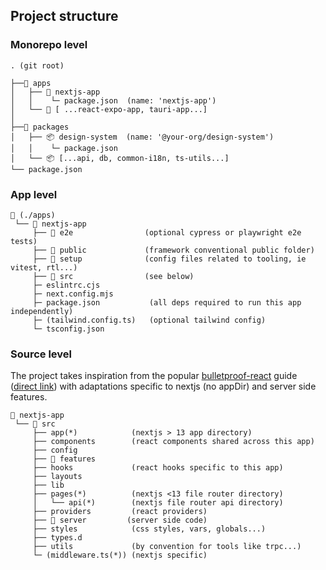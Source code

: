 ## Project structure

### Monorepo level

```
. (git root)

├──🌳 apps
│   ├── 🍂 nextjs-app 
│   │    └─ package.json  (name: 'nextjs-app')
│   └── 🍂 [ ...react-expo-app, tauri-app...] 
│
├──🧩 packages    
│   ├── 📦 design-system  (name: '@your-org/design-system')       
│   │    └─ package.json  
│   └── 📦 [...api, db, common-i18n, ts-utils...] 
└── package.json
```

### App level

```
🌳 (./apps)
 └── 🍂 nextjs-app
     ├── 🏁 e2e                (optional cypress or playwright e2e tests)
     ├── 👀 public             (framework conventional public folder)
     ├── 🔩 setup              (config files related to tooling, ie vitest, rtl...)
     ├── 💫 src                (see below)
     ├─ eslintrc.cjs
     ├─ next.config.mjs
     ├─ package.json           (all deps required to run this app independently)
     ├─ (tailwind.config.ts)   (optional tailwind config)
     └─ tsconfig.json
```

### Source level

The project takes inspiration from the popular [bulletproof-react](https://github.com/alan2207/bulletproof-react) guide
([direct link](https://github.com/alan2207/bulletproof-react/blob/master/docs/project-structure.md)) with adaptations
specific to nextjs (no appDir) and server side features.


```
🌳 nextjs-app
 └── 💫 src
     ├── app(*)            (nextjs > 13 app directory)
     ├── components        (react components shared across this app)
     ├── config
     ├── 🎼 features
     ├── hooks             (react hooks specific to this app)
     ├── layouts
     ├── lib
     ├── pages(*)          (nextjs <13 file router directory)
     │   └── api(*)        (nextjs file router api directory)
     ├── providers         (react providers)
     ├── 🍂 server         (server side code)
     ├── styles            (css styles, vars, globals...)
     ├── types.d
     ├── utils             (by convention for tools like trpc...)
     └─ (middleware.ts(*)) (nextjs specific)
```
